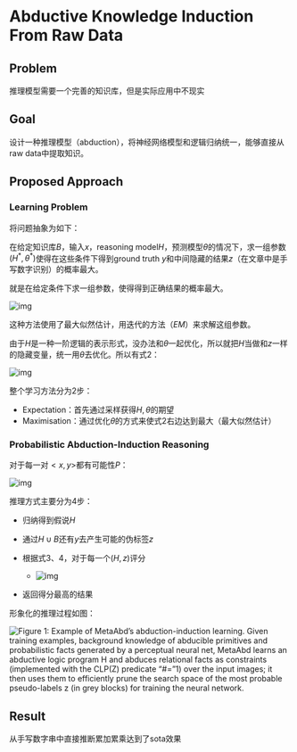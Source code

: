 # Abductive Knowledge Induction From Raw Data

## Problem

推理模型需要一个完善的知识库，但是实际应用中不现实

## Goal

设计一种推理模型（abduction），将神经网络模型和逻辑归纳统一，能够直接从raw data中提取知识。

## Proposed Approach

### Learning Problem

将问题抽象为如下：

在给定知识库$B$，输入$x$，reasoning model$H$，预测模型$\theta$的情况下，求一组参数$(H^*, \theta^*)$使得在这些条件下得到ground truth $y$和中间隐藏的结果$z$（在文章中是手写数字识别）的概率最大。

就是在给定条件下求一组参数，使得得到正确结果的概率最大。

![img](https://static.cdn.readpaper.com/aiKnowledge/screenshot/2023-04-24/05bcc4fadfc845a191d7b6a45fc930f7/8e3b8227-55ff-42a4-b68e-30266e665b6f.png)

这种方法使用了最大似然估计，用迭代的方法（$EM$）来求解这组参数。

由于$H$是一种一阶逻辑的表示形式，没办法和$\theta$一起优化，所以就把$H$当做和$z$一样的隐藏变量，统一用$\theta$去优化。所以有式2：

![img](https://static.cdn.readpaper.com/aiKnowledge/screenshot/2023-04-25/43fa466bf39e478cb8cd68fa64a99d00/2799931a-b0c2-4628-9e41-c7f7332e0895.png)

整个学习方法分为2步：

- Expectation：首先通过采样获得$H,\theta$的期望
- Maximisation：通过优化$\theta$的方式来使式2右边达到最大（最大似然估计）

### Probabilistic Abduction-Induction Reasoning

对于每一对$<x, y>$都有可能性$P$：

![img](https://static.cdn.readpaper.com/aiKnowledge/screenshot/2023-04-25/47b6ffaa93234841b839584e244c7ca7/67e4acd0-2bd6-4ffa-b153-f54edc6dd965.png)

推理方式主要分为4步：

- 归纳得到假说$H$
- 通过$H \cup B$还有$y$去产生可能的伪标签$z$
- 根据式3、4，对于每一个$(H, z)$评分
  - ![img](https://static.cdn.readpaper.com/aiKnowledge/screenshot/2023-04-25/c3bee3a99dbb4156aca7ed65c9e58bc0/f06aac87-fe1c-45eb-8139-80e4f103adb1.png)

- 返回得分最高的结果

形象化的推理过程如图：

![Figure 1: Example of MetaAbd’s abduction-induction learning. Given training examples, background knowledge of abducible primitives and probabilistic facts generated by a perceptual neural net, MetaAbd learns an abductive logic program H and abduces relational facts as constraints (implemented with the CLP(Z) predicate “#=”1) over the input images; it then uses them to efficiently prune the search space of the most probable pseudo-labels z (in grey blocks) for training the neural network.](https://pdf.cdn.readpaper.com/parsed/fetch_target/ead33b8d5691f335f8b40bc2a460577b_2_Figure_1_918222183.png)

## Result

从手写数字串中直接推断累加累乘达到了sota效果

